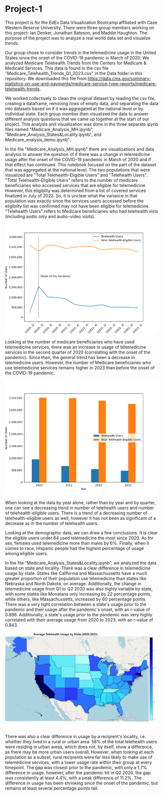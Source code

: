 # Project-1

This project is for the EdEx Data Visualization Bootcamp affiliated with Case Western Reserve University. There were three group members working on this project: Ian Denker, Jonathan Bateson, and Maddie Haughton. The purpose of the project was to analyze a real world data set and visualize trends. 

Our group chose to consider trends in the telemedicine usage in the United States since the onset of the COVID-19 pandemic in March of 2020. We analyzed Medicare Telehealth Trends from the Centers for Medicare & Medicaid Services. This data is found in the csv file "Medicare_Telehealth_Trends_Q1_2023.csv" in the Data folder in this repository. We downloaded this file from https://data.cms.gov/summary-statistics-on-use-and-payments/medicare-service-type-reports/medicare-telehealth-trends.

We worked collectively to clean the original dataset by reading the csv file, creating a dataframe, removing rows of empty data, and separating the data into datasets based on if it was aggregated at the national level or by individual state. Each group member then visualized the data to answer different analysis questions that we came up together at the start of our project. This analysis and visualization was done in the three separate ipynb files named "Medicare_Analysis_MH.ipynb", "Medicare_Analysis_States&Locality.ipynb", and Medicare_analysis_demo.ipynb".

In the file "Medicare_Analysis_MH.ipynb" there are visualizations and data analysis to answer the question of if there was a change in telemedicine usage after the onset of the COVID-19 pandemic in March of 2020 and if that effect has continued. This notebook focused on the part of the dataset that was aggregated at the national level. The two populations that were visualized are "Total Telehealth-Eligible Users" and "Telehealth Users". "Total Telehealth-Eligible Users" refers to the number of medicare beneficiaries who accessed services that are eligible for telemedicine. However, this eligibilty was determined from a list of covered services finalized in July of 2022. So, it is unclear what the variance in that population was exactly since the services users accessed before the eligibilty list was confirmed may not have been eligible for telemedicine. "Telehealth Users" refers to Medicare beneficiaries who had telehealth vists (including audio only and audio-video visits).
![Alt text](https://github.com/ID216135/Project-1/blob/main/Graphs/usersLine.png)

Looking at the number of medicare beneficiaries who have used telemedicine services, there was an increase in usage of telemedicine services in the second quarter of 2020 (correlating with the onset of the pandemic). Since then, the general trend has been a decrease in telemedicine users. However, the number of Medicare beneficiaries who use telemedicine services remains higher in 2023 than before the onset of the COVID-19 pandemic.

![Alt text](https://github.com/ID216135/Project-1/blob/main/Graphs/usersBar.png)

When looking at the data by year alone, rather than by year and by quarter, one can see a decreasing trend in number of telehealth users and number of telehealth-eligible users. There is a trend of a decreasing number of telehealth-eligible users as well, however it has not been as significant of a decrease as in the number of telehealth users.

Looking at the demographic data, we can draw a few conclusions. It is clear the eligible users under 64 used telemedicine the most since 2020. As for sex, females used telemedicine more than males by 6%. Finally, when it comes to race, Hispanic people had the highest percentage of usage among eligible users.

In the file "Medicare_Analysis_States&Locality.ipynb", we analyzed the data based on state and locality. There was a clear difference in telemedicine usage by state. States like California and Massachussetts have a much greater proportion of their population use telemedicine than states like Nebraska and North Dakota, on average. Additionally, the change in telemedicine usage from Q1 to Q2 2020 was also highly variable by state, with some states like Monatana only increasing by 22 percentage points, while others, like Massachussetts, increased by 60 percentage points. There was a very tight correlation between a state's usage prior to the pandemic and their usage after the pandemic's onset, with an r-value of 0.898. Additionally, a state's usage prior to the pandemic was very highly correlated with their average usage from 2020 to 2023, with an r-value of 0.843.

![Alt text](https://github.com/ID216135/Project-1/blob/main/Graphs/Mean%20Telehealth%20Usage%20by%20State.png)

There was also a clear difference in usage by a recipient's locality, i.e. whether they lived in a rural or urban area. 58% of the total telehealth users were residing in urban areas, which does not, by itself, show a difference, as there may be more urban users overall. However, when looking at each population as a subset, rural recipients were far less likely to make use of telemedicine services, with a lower usage rate within their group at every timepoint. The gap was closest prior to the pandemic, with only a 1.7% difference in usage. however, after the pandemic hit in Q2 2020, the gap was consistently at least 4.4%, with a peak difference of 11.2%. The difference in usage has been shrinking since the onset of the pandemic, but remains at least several percentage points tall.
